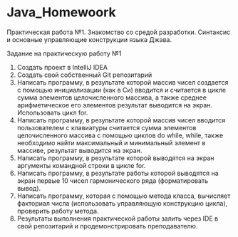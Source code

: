 # Java_Homewoork

Практическая работа №1. Знакомство со средой
разработки. Синтаксис и основные управляющие
конструкции языка Джава. 

Задание на практическую работу №1
1. Создать проект в IntelliJ IDEA
2. Создать свой собственный Git репозитарий
3. Написать программу, в результате которой массив чисел
   создается с помощью инициализации (как в Си) вводится и считается в
   цикле сумма элементов целочисленного массива, а также среднее
   арифметическое его элементов результат выводится на экран. Использовать
   цикл for.
4. Написать программу, в результате которой массив чисел вводится
   пользователем с клавиатуры считается сумма элементов целочисленного
   массива с помощью циклов do while, while, также необходимо найти
   максимальный и минимальный элемент в массиве, результат выводится на
   экран.
5. Написать программу, в результате которой выводятся на экран
   аргументы командной строки в цикле for.
6. Написать программу, в результате работы которой выводятся на
   экран первые 10 чисел гармонического ряда (форматировать вывод).
7. Написать программу, которая с помощью метода класса,
   вычисляет факториал числа (использовать управляющую конструкцию
   цикла), проверить работу метода.
8. Результаты выполнения практической работы залить через IDE в
   свой репозитарий и продемонстрировать преподавателю.